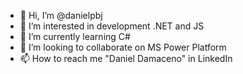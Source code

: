 - 👋 Hi, I’m @danielpbj
- 👀 I’m interested in development .NET and JS
- 🌱 I’m currently learning C#
- 💞️ I’m looking to collaborate on MS Power Platform
- 📫 How to reach me "Daniel Damaceno" in LinkedIn
